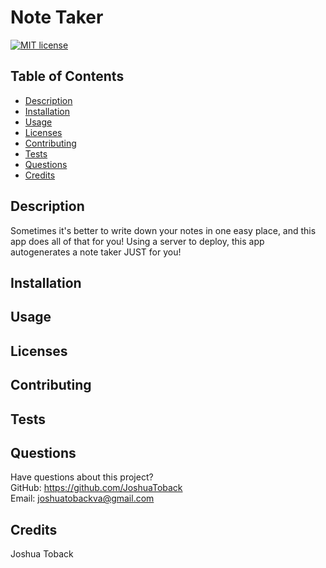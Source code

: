 # Note Taker
  [![MIT license](https://img.shields.io/badge/License-MIT-blue.svg)](https://lbesson.mit-license.org/)
  ## Table of Contents
  * [Description](#description)
  * [Installation](#installation)
  * [Usage](#usage)
  * [Licenses](#licenses)
  * [Contributing](#contributing)
  * [Tests](#tests)
  * [Questions](#questions)
  * [Credits](#credits)
  ## Description
  Sometimes it's better to write down your notes in one easy place, and this app does all of that for you! Using a server to deploy, this app autogenerates a note taker JUST for you!
  ## Installation

  ## Usage

  ## Licenses

  ## Contributing

  ## Tests

  ## Questions
  Have questions about this project?  
  GitHub: https://github.com/JoshuaToback  
  Email: joshuatobackva@gmail.com
  ## Credits
  Joshua Toback
